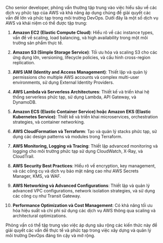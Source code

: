 Cho senior developer, phỏng vấn thường tập trung vào việc hiểu sâu về các dịch vụ phức tạp của AWS và khả năng áp dụng chúng để giải quyết các vấn đề lớn và phức tạp trong môi trường DevOps. Dưới đây là một số dịch vụ AWS và khái niệm có thể được tập trung:

1. **Amazon EC2 (Elastic Compute Cloud)**: Hiểu rõ về các instance types, vấn đề về scaling, load balancing, và high availability trong một môi trường sản phẩm thực tế.

2. **Amazon S3 (Simple Storage Service)**: Tối ưu hóa và scaling S3 cho các ứng dụng lớn, versioning, lifecycle policies, và cấu hình cross-region replication.

3. **AWS IAM (Identity and Access Management)**: Thiết lập và quản lý permissions cho multiple AWS accounts và complex multi-user environments, sử dụng External Identity Providers.

4. **AWS Lambda và Serverless Architectures**: Thiết kế và triển khai hệ thống serverless phức tạp, sử dụng Lambda, API Gateway, và DynamoDB.

5. **Amazon ECS (Elastic Container Service) hoặc Amazon EKS (Elastic Kubernetes Service)**: Thiết kế và triển khai microservices, orchestration strategies, và container networking.

6. **AWS CloudFormation và Terraform**: Tạo và quản lý stacks phức tạp, sử dụng các design patterns và modules trong Terraform.

7. **AWS Monitoring, Logging và Tracing**: Thiết lập advanced monitoring và logging cho môi trường phức tạp sử dụng CloudWatch, X-Ray, và CloudTrail.

8. **AWS Security Best Practices**: Hiểu rõ về encryption, key management, và các công cụ và dịch vụ bảo mật nâng cao như AWS Secrets Manager, KMS, và WAF.

9. **AWS Networking và Advanced Configurations**: Thiết lập và quản lý advanced VPC configurations, network isolation strategies, và sử dụng các công cụ như Transit Gateway.

10. **Performance Optimization và Cost Management**: Có khả năng tối ưu hóa hiệu suất và chi phí sử dụng các dịch vụ AWS thông qua scaling và architectural optimizations.

Phỏng vấn có thể tập trung vào việc áp dụng sâu rộng các kiến thức này để giải quyết các vấn đề thực tế và phức tạp trong việc xây dựng và quản lý môi trường DevOps đáng tin cậy và mở rộng.
